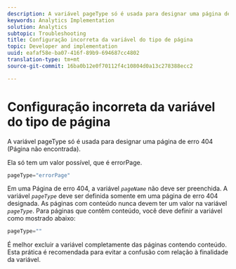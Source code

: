 ```yaml
---
description: A variável pageType só é usada para designar uma página de erro 404 (Página não encontrada).
keywords: Analytics Implementation
solution: Analytics
subtopic: Troubleshooting
title: Configuração incorreta da variável do tipo de página
topic: Developer and implementation
uuid: eafaf58e-ba07-416f-89b9-694687cc4802
translation-type: tm+mt
source-git-commit: 16ba0b12e0f70112f4c10804d0a13c278388ecc2

---
```



# Configuração incorreta da variável do tipo de página

A variável pageType só é usada para designar uma página de erro 404 (Página não encontrada).

Ela só tem um valor possível, que é errorPage.

```js
pageType="errorPage"
```

Em uma Página de erro 404, a variável *`pageName`* não deve ser preenchida. A variável *`pageType`* deve ser definida somente em uma página de erro 404 designada. As páginas com conteúdo nunca devem ter um valor na variável *`pageType`*. Para páginas que contêm conteúdo, você deve definir a variável como mostrado abaixo:

```js
pageType=""
```

É melhor excluir a variável completamente das páginas contendo conteúdo. Esta prática é recomendada para evitar a confusão com relação à finalidade da variável.
